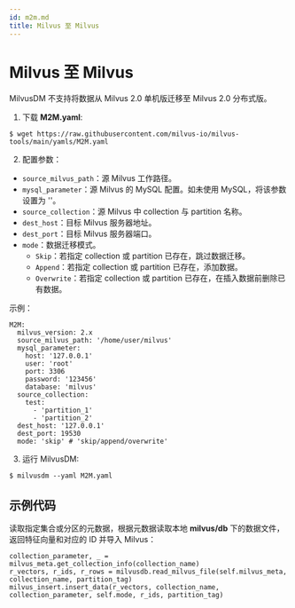 ```yaml
---
id: m2m.md
title: Milvus 至 Milvus
---
```




# Milvus 至 Milvus

<div class="alert note">
MilvusDM 不支持将数据从 Milvus 2.0 单机版迁移至 Milvus 2.0 分布式版。
</div>

1. 下载 **M2M.yaml**:

```
$ wget https://raw.githubusercontent.com/milvus-io/milvus-tools/main/yamls/M2M.yaml
```

2. 配置参数：

- `source_milvus_path`：源 Milvus 工作路径。
- `mysql_parameter`：源 Milvus 的 MySQL 配置。如未使用 MySQL，将该参数设置为 ''。
- `source_collection`：源 Milvus 中 collection 与 partition 名称。
- `dest_host`：目标 Milvus 服务器地址。
- `dest_port`：目标 Milvus 服务器端口。
- `mode`：数据迁移模式。
  - `Skip`：若指定 collection 或 partition 已存在，跳过数据迁移。
  - `Append`：若指定 collection 或 partition 已存在，添加数据。
  - `Overwrite`：若指定 collection 或 partition 已存在，在插入数据前删除已有数据。

示例：
```
M2M:
  milvus_version: 2.x
  source_milvus_path: '/home/user/milvus'
  mysql_parameter:
    host: '127.0.0.1'
    user: 'root'
    port: 3306
    password: '123456'
    database: 'milvus'
  source_collection:
    test:
      - 'partition_1'
      - 'partition_2'
  dest_host: '127.0.0.1'
  dest_port: 19530
  mode: 'skip' # 'skip/append/overwrite'
```

3. 运行 MilvusDM:

```
$ milvusdm --yaml M2M.yaml
```

## 示例代码

读取指定集合或分区的元数据，根据元数据读取本地 **milvus/db** 下的数据文件，返回特征向量和对应的 ID 并导入 Milvus：

```
collection_parameter, _ = milvus_meta.get_collection_info(collection_name)
r_vectors, r_ids, r_rows = milvusdb.read_milvus_file(self.milvus_meta, collection_name, partition_tag) 
milvus_insert.insert_data(r_vectors, collection_name, collection_parameter, self.mode, r_ids, partition_tag)
```

